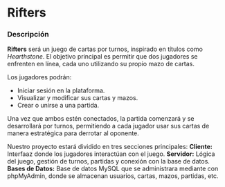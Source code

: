 # Rifters

### Descripción

**Rifters** será un juego de cartas por turnos, inspirado en títulos como *Hearthstone*. El objetivo principal es permitir que dos jugadores se enfrenten en línea, cada uno utilizando su propio mazo de cartas.

Los jugadores podrán:
- Iniciar sesión en la plataforma.
- Visualizar y modificar sus cartas y mazos.
- Crear o unirse a una partida.

Una vez que ambos estén conectados, la partida comenzará y se desarrollará por turnos, permitiendo a cada jugador usar sus cartas de manera estratégica para derrotar al oponente.

Nuestro proyecto estará dividido en tres secciones principales:
**Cliente:** Interfaaz donde los jugadores interactúan con el juego.
**Servidor:** Lógica del juego, gestión de turnos, partidas y conexión con la base de datos.
**Bases de Datos:** Base de datos MySQL que se administrara mediante con phpMyAdmin, donde se almacenan usuarios, cartas, mazos, partidas, etc.
